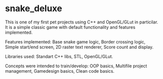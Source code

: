 # snake_deluxe
This is one of my first pet projects using C++ and OpenGL/GLut in particilar. 
It is a simple classic game with default functionality and features implemented.

Features implemented:
  Base snake game logic,
  Border crossing logic,
  Simple start/end screen,
  2D raster text renderer,
  Score count and display.
  
Libraries used: 
  Standart C++ libs,
  STL,
  OpenGL/GLut.

Concepts were intended to train/develop:
  OOP basics,
  Multifile project management,
  Gamedesign basics,
  Clean code basics.
